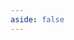 ```yaml
---
aside: false
---
```


<script setup>
import { useData, useRouter } from 'vitepress';
import OldDownloadPage from '../../.vitepress/theme/components/download/old/OldDownloadPage.vue';

const { lang } = useData();
const router = useRouter();

// Ensure we're on the correct language path for download page
if (lang.value && lang.value !== 'ru' && window.location.pathname.includes('/ru/download-old')) {
  // If language is not Russian but we're on Russian download page, redirect to correct language
  router.go(`/${lang.value}/download-old`);
}
</script>


<ClientOnly>
    <OldDownloadPage/>
</ClientOnly>
